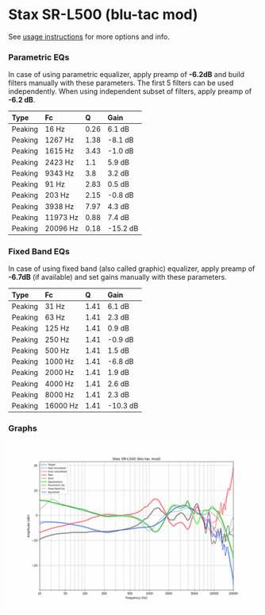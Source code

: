 # Stax SR-L500 (blu-tac mod)
See [usage instructions](https://github.com/jaakkopasanen/AutoEq#usage) for more options and info.

### Parametric EQs
In case of using parametric equalizer, apply preamp of **-6.2dB** and build filters manually
with these parameters. The first 5 filters can be used independently.
When using independent subset of filters, apply preamp of **-6.2 dB**.

| Type    | Fc       |    Q | Gain     |
|:--------|:---------|:-----|:---------|
| Peaking | 16 Hz    | 0.26 | 6.1 dB   |
| Peaking | 1267 Hz  | 1.38 | -8.1 dB  |
| Peaking | 1615 Hz  | 3.43 | -1.0 dB  |
| Peaking | 2423 Hz  | 1.1  | 5.9 dB   |
| Peaking | 9343 Hz  | 3.8  | 3.2 dB   |
| Peaking | 91 Hz    | 2.83 | 0.5 dB   |
| Peaking | 203 Hz   | 2.15 | -0.8 dB  |
| Peaking | 3938 Hz  | 7.97 | 4.3 dB   |
| Peaking | 11973 Hz | 0.88 | 7.4 dB   |
| Peaking | 20096 Hz | 0.18 | -15.2 dB |

### Fixed Band EQs
In case of using fixed band (also called graphic) equalizer, apply preamp of **-6.7dB**
(if available) and set gains manually with these parameters.

| Type    | Fc       |    Q | Gain     |
|:--------|:---------|:-----|:---------|
| Peaking | 31 Hz    | 1.41 | 6.1 dB   |
| Peaking | 63 Hz    | 1.41 | 2.3 dB   |
| Peaking | 125 Hz   | 1.41 | 0.9 dB   |
| Peaking | 250 Hz   | 1.41 | -0.9 dB  |
| Peaking | 500 Hz   | 1.41 | 1.5 dB   |
| Peaking | 1000 Hz  | 1.41 | -6.8 dB  |
| Peaking | 2000 Hz  | 1.41 | 1.9 dB   |
| Peaking | 4000 Hz  | 1.41 | 2.6 dB   |
| Peaking | 8000 Hz  | 1.41 | 2.3 dB   |
| Peaking | 16000 Hz | 1.41 | -10.3 dB |

### Graphs
![](./Stax%20SR-L500%20(blu-tac%20mod).png)